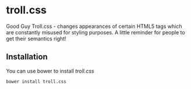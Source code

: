 troll.css
=========

Good Guy Troll.css - changes appearances of certain HTML5 tags which are constantly misused for styling purposes. A little reminder for people to get their semantics right!


## Installation

You can use bower to install *troll.css*

```
bower install troll.css
```
